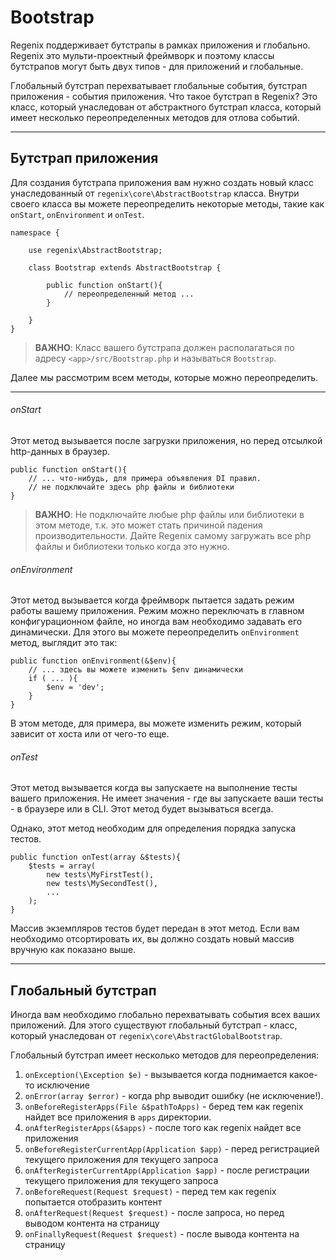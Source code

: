 # Bootstrap

Regenix поддерживает бутстрапы в рамках приложения и глобально. Regenix это
мульти-проектный фреймворк и поэтому классы бутстрапов могут быть двух
типов - для приложений и глобальные.

Глобальный бутстрап перехватывает глобальные события, бутстрап приложения -
события приложения. Что такое бутстрап в Regenix? Это класс, который унаследован
от абстрактного бутстрап класса, который имеет несколько переопределенных
методов для отлова событий.

---

## Бутстрап приложения

Для создания бутстрапа приложения вам нужно создать новый класс унаследованный
от `regenix\core\AbstractBootstrap` класса. Внутри своего класса вы можете
переопределить некоторые методы, такие как `onStart`, `onEnvironment` и `onTest`.

    namespace {
  
        use regenix\AbstractBootstrap;
    
        class Bootstrap extends AbstractBootstrap {
    
            public function onStart(){
                // переопределенный метод ...
            }
            
        }
    }

> **ВАЖНО**: Класс вашего бутстрапа должен располагаться
> по адресу `<app>/src/Bootstrap.php` и называться `Bootstrap`.

Далее мы рассмотрим всем методы, которые можно переопределить.

---

###### onStart ######

Этот метод вызывается после загрузки приложения, но перед
отсылкой http-данных в браузер.

    public function onStart(){
        // ... что-нибудь, для примера объявления DI правил.
        // не подключайте здесь php файлы и библиотеки
    }
    

> **ВАЖНО**: Не подключайте любые php файлы или библиотеки в этом методе,
> т.к. это может стать причиной падения производительности. Дайте Regenix
> самому загружать все php файлы и библиотеки только когда это нужно.


###### onEnvironment ######

Этот метод вызывается когда фреймворк пытается задать режим работы
вашему приложения. Режим можно переключать в главном конфигурационном файле,
но иногда вам необходимо задавать его динамически. Для этого вы можете
переопределить `onEnvironment` метод, выглядит это так:

    public function onEnvironment(&$env){
        // ... здесь вы можете изменить $env динамически
        if ( ... ){
            $env = 'dev';
        }
    }

В этом методе, для примера, вы можете изменить режим, который зависит от хоста
или от чего-то еще.
    

###### onTest ######

Этот метод вызывается когда вы запускаете на выполнение тесты вашего приложения.
Не имеет значения - где вы запускаете ваши тесты - в браузере или в CLI.
Этот метод будет вызываться всегда.

Однако, этот метод необходим для определения порядка запуска тестов.

    public function onTest(array &$tests){
        $tests = array(
            new tests\MyFirstTest(),
            new tests\MySecondTest(),
            ...
        );
    }

Массив экземпляров тестов будет передан в этот метод. Если вам необходимо
отсортировать их, вы должно создать новый массив вручную как показано выше.

---

## Глобальный бутстрап

Иногда вам необходимо глобально перехватывать события всех ваших приложений.
Для этого существуют глобальный бутстрап - класс, который унаследован от
`regenix\core\AbstractGlobalBootstrap`.

Глобальный бутстрап имеет несколько методов для переопределения:

1. `onException(\Exception $e)` - вызывается когда поднимается какое-то исключение
2. `onError(array $error)` - когда php выводит ошибку (не исключение!).
3. `onBeforeRegisterApps(File &$pathToApps)` - беред тем как regenix найдет все приложения в `apps` директории.
4. `onAfterRegisterApps(&$apps)` - после того как regenix найдет все приложения
5. `onBeforeRegisterCurrentApp(Application $app)` - перед регистрацией текущего приложения для текущего запроса
6. `onAfterRegisterCurrentApp(Application $app)` - после регистрации текущего приложения для текущего запроса
7. `onBeforeRequest(Request $request)` - перед тем как regenix попытается отобразить контент
8. `onAfterRequest(Request $request)` - после запроса, но перед выводом контента на страницу
9. `onFinallyRequest(Request $request)` - после вывода контента на страницу



